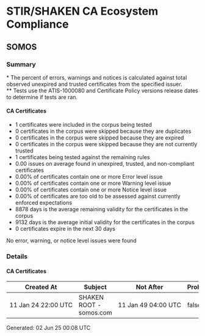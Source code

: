 # STIR/SHAKEN CA Ecosystem Compliance

## SOMOS

### Summary

\* The percent of errors, warnings and notices is calculated against total observed unexpired and trusted certificates from the specified issuer.\
\*\* Tests use the ATIS-1000080 and Certificate Policy versions release dates to determine if tests are ran.

#### CA Certificates

- 1 certificates were included in the corpus being tested
- 0 certificates in the corpus were skipped because they are duplicates
- 0 certificates in the corpus were skipped because they are expired
- 0 certificates in the corpus were skipped because they are not currently trusted
- 1 certificates being tested against the remaining rules
- 0.00 issues on average found in unexpired, trusted, and non-compliant certificates
- 0.00% of certificates contain one or more Error level issue
- 0.00% of certificates contain one or more Warning level issue
- 0.00% of certificates contain one or more Notice level issue
- 0.00% of certificates are too old to be assessed against currently enforced expectations
- 8878 days is the average remaining validity for the certificates in the corpus
- 9132 days is the average initial validity for the certificates in the corpus
- 0 certificates expire in the next 30 days

No error, warning, or notice level issues were found

### Details

#### CA Certificates

| Created At | Subject | Not After | Problems | Link |
|------------|---------|-----------|----------|------|
| 11&#160;Jan&#160;24&#160;22:00&#160;UTC | SHAKEN ROOT - somos.com | 11&#160;Jan&#160;49&#160;04:00&#160;UTC | false | [view](CERTS/c704a027cedcc2c7286829920fef2397cc7e7bce7eb337a587e9494be9389462/README.md) |


Generated: 02 Jun 25 00:08 UTC